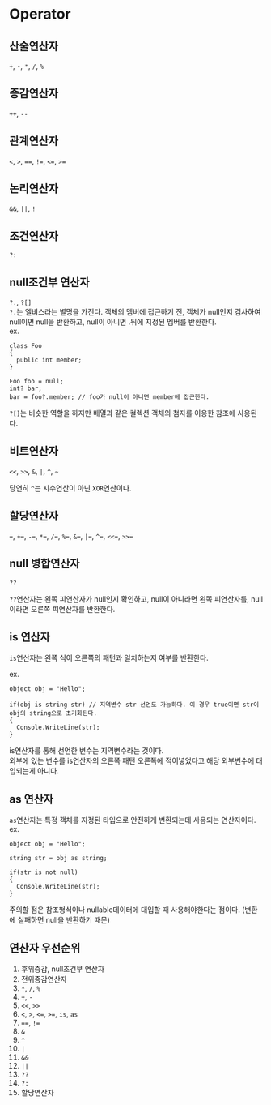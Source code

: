 # Operator

## 산술연산자
```+```, ```-```, ```*```, ```/```, ```%```

## 증감연산자
```++```, ```--```

## 관계연산자
```<```, ```>```, ```==```, ```!=```, ```<=```, ```>=```

## 논리연산자
```&&```, ```||```, ```!```

## 조건연산자
```?:```

## null조건부 연산자
```?.```, ```?[]``` <br/>
```?.```는 엘비스라는 별명을 가진다. 객체의 멤버에 접근하기 전, 객체가 null인지 검사하여 null이면 null을 반환하고, null이 아니면 .뒤에 지정된 멤버를 반환한다. <br/>
ex.
```CSharp
class Foo
{
  public int member;
}

Foo foo = null;
int? bar;
bar = foo?.member; // foo가 null이 아니면 member에 접근한다.
```

```?[]```는 비슷한 역할을 하지만 배열과 같은 컬렉션 객체의 첨자를 이용한 참조에 사용된다.

## 비트연산자
```<<```, ```>>```, ```&```, ```|```, ```^```, ```~```

당연히 ```^```는 지수연산이 아닌 ```XOR```연산이다.

## 할당연산자
```=```, ```+=```, ```-=```, ```*=```, ```/=```, ```%=```, ```&=```, ```|=```, ```^=```, ```<<=```, ```>>=```

## null 병합연산자
```??```

```??```연산자는 왼쪽 피연산자가 null인지 확인하고, null이 아니라면 왼쪽 피연산자를, null이라면 오른쪽 피연산자를 반환한다.

## is 연산자
```is```연산자는 왼쪽 식이 오른쪽의 패턴과 일치하는지 여부를 반환한다.

ex.
```CSharp
object obj = "Hello";

if(obj is string str) // 지역변수 str 선언도 가능하다. 이 경우 true이면 str이 obj의 string으로 초기화된다.
{
  Console.WriteLine(str);
}
```
is연산자를 통해 선언한 변수는 지역변수라는 것이다.<br/>
외부에 있는 변수를 is연산자의 오른쪽 패턴 오른쪽에 적어넣었다고 해당 외부변수에 대입되는게 아니다.

## as 연산자
```as```연산자는 특정 객체를 지정된 타입으로 안전하게 변환되는데 사용되는 연산자이다. <br/>
ex.
```CSharp
object obj = "Hello";

string str = obj as string;

if(str is not null)
{
  Console.WriteLine(str);
}
```
주의할 점은 참조형식이나 nullable데이터에 대입할 때 사용해야한다는 점이다. (변환에 실패하면 null을 반환하기 때문)

## 연산자 우선순위
1. 후위증감, null조건부 연산자
2. 전위증감연산자
3. ```*```, ```/```, ```%```
4. ```+```, ```-```
5. ```<<```, ```>>```
6. ```<```, ```>```, ```<=```, ```>=```, ```is```, ```as```
7. ```==```, ```!=```
8. ```&```
9. ```^```
10. ```|```
11. ```&&```
12. ```||```
13. ```??```
14. ```?:```
15. 할당연산자
